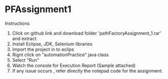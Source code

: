 # PFAssignment1
Instructions
1. Click on github link and download folder 'pathFactoryAssignment_1.rar' and extract.
1. Install Eclipse, JDK, Selenium libraries 
2. Import the project in to eclips 
3. Rignt click on "automationPractice" java class
4. Select "Run"
5. Watch the console for Execution Report (Sample attached)
6. If any issue occurs , refer directly the notepad code for the assignment.
